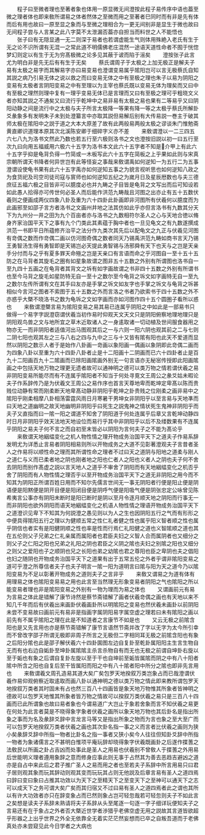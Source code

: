 <!-- { "loadSidebar": true } -->
　　程子曰至微者理也至著者象也体用一原显微无间澄按此程子易传序中语也葢至微之理者体也即来敎所谓易之体者然体之至微而用之至著者巳同时而有非是先有体而后有用也故曰一原至显之象而与至微之理相合为一更无间别非是显生于微也故曰无间程子尝与人言某之此八字莫不太泄漏否葢亦自担当而料世之人不能悟也
　　张子曰有无隠显通一无二则深于易者也若谓虚能生气则体用殊絶入老氏有生于无之论不识所谓有无混一之常此道不明儒佛老庄混然一途语天道性命者不囿于恍惚梦幻则定以有生于无为穷髙极微之论多见其蔽于诐而陷于滛矣
　　澄按张子此言尤为明白非是先无后有有生于无矣
　　蔡氏谓周子于太极之上加无极正是解夫子易有太极之易字而其解易字亦曰易变易也澄谓变易属乎隂阳岂可以言无极蔡氏自知其説之病乃引易无体之说以救之而曰变易无体之中有至极之理也朱子以易为阴阳之变易有太极者言阴阳变易之中有至理以为主宰也蔡氏既以变易无体为理矣而又曰中有至极之理然则理中复有一理乎变易无体已是言理而又曰有至极之理可乎粗晓文义者亦知其説之不通矣又曰流行乎乾坤中之易非易有太极之易也果有二等易乎又曰阴阳动静之间是流行中之太极与夫子所言太极降一等果有降一等之太极乎蔡氏所解卦爻彖象多有发明朱子未到处澄纂言中亦取其説但易解后别有大传易説一巻主于破其师太极在隂阳中之説于道之大本大原差了故有此两般易两般太极之谬谈朱门惟勉斋黄直卿识道理本原其次北溪陈安卿于细碎字义亦不差
　　来敎谓澄以一二三四五六七八九为洛书文然此乃数也若五行至六极则洛书之文也澄按旧説以初一曰五行至次九曰向用五福威用六极六十五字为洛书本文此六十五字者不知是介甲上有此六十五字乎抑是龟背负得一竹简或一木板写此六十五字在简板之上乎果如此则与宋真宗朝所谓天书降者何异世岂有此等怪妄之事哉来敎谓禹如何逆知一为五行二为五事澄谓设使龟书果有此六十五字禹亦如何逆知五事之为貌言视听思也如何逆知八政之为食货祀及司空司徒司寇与賔师也如何逆知五纪之为嵗月日及星辰厯数也与夫三德庶征五福六极之目皆非可以臆度必也并九畴之子目皆是龟背之文写出而后可知设若如此愚人拾得亦可传世何必圣人而后能作洪范九畴哉且河图之出亦止有五十五数伏羲则之便画成两仪四象八卦及重为六十四卦此卦画即非河图所有伏羲何以臆度而为此画邪至如邵子言方者洛书之文画州井地之法其仿如此乎亦但言洛书有九数其分天下为九州分一井之田为九个百亩者亦与洛书之九数相符尔圣人之心与天地合徳以脩身齐家治国平天下之事有九个门类此其素蕴于胸中者也一旦见龟文之有九数遂撰成洪范一书即平日所蕴修齐治平之法分作九类次其先后以配龟文之九正与伏羲见河图有竒偶之数而作竒偶二画以仿河图奇偶之数者同天乃锡禹洪范九畴如商书言天乃锡王勇智汤生得有勇智即是天锡岂必天提此勇智锡与汤邪舜有天下也天与之岂是天亲手分付而与之乎有夏多罪天命殛之岂是天亲口有言语而命之乎河图自一至十五十五防之在马背者其旋毛之圏有如星象故谓之图非五十五数之外别有所谓图也洛书自一至九四十五画之在龟背者其背文之坼有如字画故谓之书非四十五数之外别有所谓书也至今马背之旋毛如星防特无自一至十之数尔至今龟背之坼文如字画特无自一至九之数尔左传所谓有文在其手曰友亦是手掌之坼文如友字也手掌之坼文与龟背之坼甚相似今言河之图者不索图于五十五数之外而言洛之书者乃欲索书于四十五数之外不亦惑乎大槩不晓洛书之数为龟坼之文如字画而亦如河图作四十五个圆圏子看所以惑也
　　来敎谓澄槩言易为隂阳变易之易其易已连属乎阴阳之中如此是一部易书只做得一个易字字説澄窃谓伏羲当初作易时仰观天文天文只是阴阳俯察地理地理只是阴阳观鸟兽之文与地所宜之草木近取诸人之一身逺取诸一切动植及世间服食器用之物亦无一而非阴阳者适值河出马图观其后之一与六则一阳六阴也观其前之二与七则二阴七阳也观其左之三与八右之四与九中之三与十又皆有隂有阳也此天不爱道而显然以阴阳之数示人者于是始作八卦画一竒画以象阳画一偶画以象阴即此竒偶二画而为四象八卦以至重为六十四卦八卦者止是十二阳画十二阴画而已六十四卦者止是百九十二阳画百九十二隂画而已除阳画隂画外别无一句言语亦无秘宻传授即此阳画隂画之中包括天地万物之理更无遗者故可以通神明之德可以类万物之情若谓伏羲之易非阴阳变易所能尽而有不连属乎隂阳者不知当于何处寻覔文王周公之彖爻姑未暇论夫子作系辞传乃是为伏羲文王周公之易作序也首言天尊地卑而乾坤定卑髙以陈而贵贱位动静有常而刚柔断天地卑髙动静非阴阳乎乾坤之卦贵贱之位刚柔之画非易中之隂阳乎刚柔相摩八卦相荡雷霆风雨日月寒暑干男坤女非阴阳乎以至言易与天地凖而曰天地之道幽明之故天地幽明非阴阳乎曰死生之説鬼神之情状死生鬼神非阴阳乎而夫子又直指而曰一隂一阳之谓道不知舍了阴阳道于何处连属乎后章又言乾坤动静四时日月非阴阳乎效天法地天地设位而易行乎其中非阴阳乎以后不及缕数果有不连属乎阴阳之易夫子何不言之而自初至末皆必以阴阳为言何夫子之不能为髙论乎
　　来敎谓天地絪緼变化之机人物性情之理开物成务治国平天下之道夫子作易系辞发明尤为详悉止言易者阴阳相易则所以开物成务之大道不见彰著澄观夫子言昔者圣人之作易将以顺性命之理而其所谓性命之理者不过曰天之道阴与阳地之道柔与刚人之道仁与义而已柔者地之阴也刚者地之阳也仁者人之阳也义者人之阴也夫子何不舍去阴阳而别作髙虚之説以言天地人之道乎不审舍了阴阳而有天地絪緼变化之机否乎舍了阴阳而有人物性情之理否乎以至开物成务治国平天下之道无非阴阳之用今而不知其为阴阳正所谓百姓日用而不知尔先儒言世间无一事无阴阳者行便是阳止便是阴语便是阳黙便是阴开目便是阳闭目便是阴呼气便是阳吸气便是阴张忠定公咏曾见陈希夷言公事亦有阴阳未断时是阳已断时是阴以至月令逐月顺天地之阴阳而行事无一而非阴阳也欲外阴阳而语天地絪緼变化之机语人物性情之理语开物成务治国平天下之道澄识见卑下不知其为何説澄之愚见则以为人之生也因阴阳五行之气而有形形之中便具得隂阳五行之理以为健顺五常之性仁礼者健之性也属乎阳义智者顺之性也属乎阴信也者实有是阳健阴顺之性也率是性而行焉仁礼阳健之道也义智隂顺之道也其在五伦则父子兄弟之仁礼亲属而属阳者也君臣夫妇之义智人合而属阴者也又细分之则父子之仁阳之阳也兄弟之礼阳之阴也君臣之义阴之隂也夫妇之别隂之阳也又细分之则父之爱阳也子之顺阴也兄之长阳也弟之幼隂也君之尊阳也臣之卑阴也夫之倡阳也妇之随阴也开物成务治国平天下之道果有出于五常五伦之外者乎谓非隂阳变易之道可乎澄之所尊信者夫子也夫子明言一隂一阳为道明言曰隂与阳为天之道今乃以隂阳变易为不足以彰著开物成务之道则夫子之言非乎
　　来敎又谓易之为道有体有用理易之体也隂阳变易易之用也此言至当然理无形象变易者阴阳之气也隂阳之所以能变易者理也非是隂阳变易之外别有一物为理而为易之体也
　　又谓画前元有易为言易之体此是错解了康节诗然是蔡节斋错解了画者伏羲竒偶之画也有天地以来不知几千年而后有伏羲出来画卦伏羲画卦所以明隂阳之变易也然伏羲未画卦以前阴阳未尝不变易故曰画前元有易非是指画字属阴阳易字属空虚之理若曰未有隂阳之画以前先有不属乎隂阳之理在此是不知道者之言康节不如是也
　　又云无极之前隂含阳也是又先言用也亦是蔡节斋错解了康节言语然节斋并改了字以无字为太今所引幸而不曾改字邵子所谓无极即非周子所言之无极但二字相同耳无极之前隂含阳也有象之后阳分隂也此是邵子解伏羲六十四卦圎图左边自复卦至乾卦属阳阳主生言生物自无而有也右边自姤卦至坤卦属隂隂主杀言杀物自有而无也无极之前谓自坤卦右旋以至于姤也有象之后谓自复卦左旋以至于干也自坤前至姤皆属隂而阴之中有八十阳者隂中所含之阳也自复后至干皆属阳而阳之中有八十隂者阳中所分之隂也即非先言用也
　　来敎谓羲文周孔造易其道大矣广矣包罗天地揆叙万类岂象占而已哉澄谓伏羲作易仰观俯察近取逺取而画八卦以通神明之德以类万物之情此即来教所谓包罗天地揆叙万类者其时固未有占也然三百八十四画皆是象天地万物惟其所象者皆神明之德故可以包罗天地惟其所象者皆万物之情故可以揆叙万类伏羲之易只是三百八十四画而已此所谓象也故曰易者象也今谓易道广大岂止于象若舍象而言不知伏羲之易更在何处为此言者莫是不晓得象字象者伏羲之画所以象天地万物也其后卦名是指出所象之事而为名及彖辞爻辞中言龙言马等又是指出所象之物而为言也象之至大至广而可以包罗天地揆叙万类者伏羲之画也其次卦名指一事之义而言者比伏羲之画则为狭小矣彖辞爻辞中所指一物者比卦名之指一事者又狭小矣今人往往但知卦爻辞中所指一物者为象诸儒言之不甚明白惟项平庵玩辞却晓得象字伏羲既画卦之后遂作揲蓍之法敎民以所画之卦占吉凶而处事此是圣人之用易也伏羲别不曾敎人于揲蓍之外用易后世能明义理者遵用象辞之意而修身应事此则无事于占然其为善去恶趋吉避凶之道亦是自占中来此后之君子推广圣人之易而用之者也至若夫子系辞中所言用易只曰君子居则观其象而玩其辞动则观其变而玩玩其占则无他説及后章言易有圣人之道四焉曰辞曰变曰象曰占推其功效以为天下之至精天下之至变天下之至神可以通天下之志可以成天下之务可谓大矣广矣而其归宿又不过曰易有圣人之道四焉者此之谓也其所以有许大功效者亦只在辞变象占而已然则象占岂可轻忽哉若可轻忽则夫子不如此言之矣想是读夫子系辞未熟请将夫子系辞从头至尾逐一句逐一字子细详玩便知夫子之言易还有在于象占之外者否大槩近世学者渉猎乎老佛空虚无用之説故其言道皆欲超乎形器之上出乎世界之外全无依靠全无着实茫茫然妄想而已卒之自叛吾道而于老佛真处亦未尝窥见此今日学者之大病也
